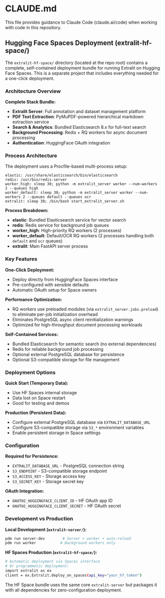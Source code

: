 # CLAUDE.md

This file provides guidance to Claude Code (claude.ai/code) when working with code in this repository.

## Hugging Face Spaces Deployment (extralit-hf-space/)

The `extralit-hf-space/` directory (located at the repo root) contains a complete, self-contained deployment bundle for running Extralit on Hugging Face Spaces. This is a separate project that includes everything needed for a one-click deployment.

### Architecture Overview

**Complete Stack Bundle:**
- **Extralit Server**: Full annotation and dataset management platform
- **PDF Text Extraction**: PyMuPDF-powered hierarchical markdown extraction service
- **Search & Analytics**: Bundled Elasticsearch 8.x for full-text search
- **Background Processing**: Redis + RQ workers for async document processing
- **Authentication**: HuggingFace OAuth integration

### Process Architecture

The deployment uses a Procfile-based multi-process setup:

```
elastic: /usr/share/elasticsearch/bin/elasticsearch
redis: /usr/bin/redis-server
worker_high: sleep 30; python -m extralit_server worker --num-workers 2 --queues high
worker_default: sleep 30; python -m extralit_server worker --num-workers 2 --queues default --queues ocr
extralit: sleep 30; /bin/bash start_extralit_server.sh
```

**Process Breakdown:**
- **elastic**: Bundled Elasticsearch service for vector search
- **redis**: Redis service for background job queues
- **worker_high**: High-priority RQ workers (2 processes)
- **worker_default**: Default/OCR RQ workers (2 processes handling both `default` and `ocr` queues)
- **extralit**: Main FastAPI server process

### Key Features

**One-Click Deployment:**
- Deploy directly from HuggingFace Spaces interface
- Pre-configured with sensible defaults
- Automatic OAuth setup for Space owners

**Performance Optimization:**
- RQ workers use preloaded modules (via `extralit_server.jobs.preload`) to eliminate per-job initialization overhead
- Eliminates PostgreSQL async client reinitialization warnings
- Optimized for high-throughput document processing workloads

**Self-Contained Services:**
- Bundled Elasticsearch for semantic search (no external dependencies)
- Redis for reliable background job processing
- Optional external PostgreSQL database for persistence
- Optional S3-compatible storage for file management

### Deployment Options

**Quick Start (Temporary Data):**
- Use HF Spaces internal storage
- Data lost on Space restart
- Good for testing and demos

**Production (Persistent Data):**
- Configure external PostgreSQL database via `EXTRALIT_DATABASE_URL`
- Configure S3-compatible storage via `S3_*` environment variables
- Enable persistent storage in Space settings

### Configuration

**Required for Persistence:**
- `EXTRALIT_DATABASE_URL` - PostgreSQL connection string
- `S3_ENDPOINT` - S3-compatible storage endpoint
- `S3_ACCESS_KEY` - Storage access key
- `S3_SECRET_KEY` - Storage secret key

**OAuth Integration:**
- `OAUTH2_HUGGINGFACE_CLIENT_ID` - HF OAuth app ID
- `OAUTH2_HUGGINGFACE_CLIENT_SECRET` - HF OAuth secret

### Development vs Production

**Local Development (`extralit-server/`):**
```bash
pdm run server-dev        # Server + worker + auto-reload
pdm run worker           # Background workers only
```

**HF Spaces Production (`extralit-hf-space/`):**
```bash
# Automatic deployment via Spaces interface
# Or programmatic deployment:
import extralit as ex
client = ex.Extralit.deploy_on_spaces(api_key="your_hf_token")
```

The HF Space bundle uses the same core `extralit-server` but packages it with all dependencies for zero-configuration deployment.
